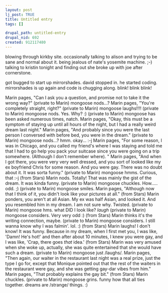 ```yaml
--- 
layout: post
lj_post: TRUE
title: Untitled entry
tags: []

drupal_path: untitled-entry
drupal_nid: 692
created: 912117480
---
```

blowing through kirkby site. occasionally talking to alison and trying to be sane and normal about it. being jealous of nate's yosemite machine. ;-) talking to kristin tonight and finding out she broke up with joe after cornerstone.

got bugged to start up mirrorshades. david stopped in. he started coding. mirrorshades is up again and code is chugging along. blink! blink blink!

Marin pages, "Can I ask you a question, and promise not to take it the wrong way?"
(private to Marin) mongoose nods...?
Marin pages, "You're completely straight, right?"
(private to Marin) mongoose laughs!!!!
(private to Marin) mongoose nods. Yes. Why? :)
(private to Marin) mongoose has been asked numerous times, natch.
Marin pages, "Okay, this must be a symptom of staying up until all hours of the night, but I had a really weird dream last night."
Marin pages, "And probably since you were the last person I conversed with before bed, you were in the dream."
(private to Marin) mongoose nods...?  hmm. okay... :-j
Marin pages, "For some reason, I was in Chicago, and you called my friend's where I was staying and told me that I had to go help you pack your suitcase since you were going on a trip somewhere. (Although I don't remember where). "
Marin pages, "And when I got there, you were very very well dressed, and you sort of looked like my ex boyfriend Chris for some reason. And you were gay. There was no doubt about it. It was sorta funny."
(private to Marin) mongoose hmms. Curious, that :-j
(from Stars) Marin nods. Totally! That was mainly the gist of the dream. It was kinda funny.
(private to Marin) mongoose chuckles. How..... odd. ;)
(private to Marin) mongoose smiles.
Marin pages, "Although now that I think of it, you didn't look like your pictures at all."
(from Stars) Marin ponders, you aren't at all Asian. My ex was half Asian, and looked it. And you resembled him in my dream. I am not sure why. Twisted.
(private to Marin) mongoose hms. what DID I look like? *laugh*
(private to Marin) mongoose considers. Very very odd :)
(from Stars) Marin thinks it's the writing connection, maybe.
(private to Marin) mongoose considers. I still wanna know why I was falmin'. lol. :)
(from Stars) Marin laughs! I don't know! It was funny. Because in my dream, when I first met you, I was like, 'Damn! He's hot!' and then after about 10 minutes, I knew you were gay, and I was like, 'Crap, there goes *that* idea.'
(from Stars) Marin was very amused when she woke up, actually, she was quite entertained that she would have such a dream.
(private to Marin) mongoose just /laughs/.
Marin pages, "Then again, our waiter in the restaurant last night was a real prize, just the type I go for, except that Monique pointed out that the rest of the waiters in the restaurant were gay, and she was getting gay-dar vibes from him."
Marin pages, "That probably explains the gay bit."
(from Stars) Marin chuckles.
(private to Marin) mongoose grins. funny how that all ties together. dreams are /strange/ things. :)
